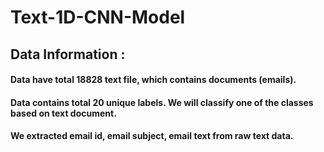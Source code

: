 # Text-1D-CNN-Model

## Data Information :

#### Data have total 18828 text file, which contains documents (emails).
#### Data contains total 20 unique labels. We will classify one of the classes based on text document.
#### We extracted email id, email subject, email text from raw text data.
